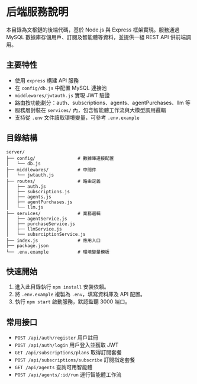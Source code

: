 # 后端服務說明

本目錄為文枢鏈的後端代碼，基於 Node.js 與 Express 框架實現。服務通過 MySQL 數據庫存儲用戶、訂閱及智能體等資料，並提供一組 REST API 供前端調用。

## 主要特性
- 使用 `express` 構建 API 服務
- 在 `config/db.js` 中配置 MySQL 連接池
- `middlewares/jwtauth.js` 實現 JWT 驗證
- 路由按功能劃分：auth、subscriptions、agents、agentPurchases、llm 等
- 服務層封裝在 `services/` 內，包含智能體工作流與大模型調用邏輯
- 支持從 `.env` 文件讀取環境變量，可參考 `.env.example`

## 目錄結構
```
server/
├── config/                # 數據庫連接配置
│   └── db.js
├── middlewares/           # 中間件
│   └── jwtauth.js
├── routes/                # 路由定義
│   ├── auth.js
│   ├── subscriptions.js
│   ├── agents.js
│   ├── agentPurchases.js
│   └── llm.js
├── services/              # 業務邏輯
│   ├── agentService.js
│   ├── purchaseService.js
│   ├── llmService.js
│   └── subsrciptionService.js
├── index.js               # 應用入口
├── package.json
└── .env.example           # 環境變量模板
```

## 快速開始
1. 進入此目錄執行 `npm install` 安裝依賴。
2. 將 `.env.example` 複製為 `.env`，填寫資料庫及 API 配置。
3. 執行 `npm start` 啟動服務，默認監聽 3000 端口。

## 常用接口
- `POST /api/auth/register` 用戶註冊
- `POST /api/auth/login` 用戶登入並獲取 JWT
- `GET /api/subscriptions/plans` 取得訂閱套餐
- `POST /api/subscriptions/subscribe` 訂閱指定套餐
- `GET /api/agents` 查詢可用智能體
- `POST /api/agents/:id/run` 運行智能體工作流
